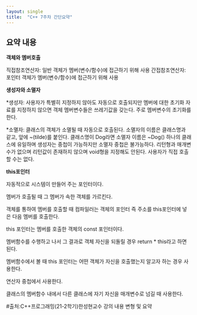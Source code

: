 ```yaml
---
layout: single
title:  "C++ 7주차 간단요약"
---
```


## 요약 내용

**객체와 멤버호출**


직접참조연산자: 일반 객체가 멤버(변수/함수)에 접근하기 위해 사용
간접참조연산자: 포인터 객체가 멤버(변수/함수)에 접근하기 위해 사용


**생성자와 소멸자**


*생성자: 사용자가 특별히 지정하지 않아도 자동으로 호출되지만 멤버에 대한 초기화 자료를 지정하지 않으면 객체 멤버변수들은 쓰레기값을 갖는다.
주로 멤버변수의 초기화를 한다.  
 
 
*소멸자: 클래스의 객체가 소멸될 때 자동으로 호출된다.
소멸자의 이름은 클래스명과 같고, 앞에 ~(tilde)를 붙인다.
클래스명이 Dog라면 소멸자 이름은 ~Dog()
하나의 클래스에 유일하며 생성자는 중첩이 가능하지만 소멸자 중첩은 불가능하다.
리턴형과 매개변수가 없으며 리턴값이 존재하지 않으며 void형을 지정해도 안된다.
사용자가 직접 호출할 수는 없다.

  
**this포인터**


자동적으로 시스템이 만들어 주는 포인터이다.


멤버가 호출될 때 그 멤버가 속한 객체를 가르킨다.


객체를 통하여 멤버를 호출할 때 컴파일러는 객체의 포인터 즉 주소를 this포인터에 넣은 다음 멤버를 호출한다.


this 포인터는 멤버를 호출한 객체의 const 포인터이다.


멤버함수를 수행하고 나서 그 결과로 객체 자신을 되돌릴 경우 return * this라고 하면 된다.


멤버함수에서 볼 때 this 포인터는 어떤 객체가 자신을 호출했는지 알고자 하는 경우 사용한다.


연산자 중첩에서 사용한다.


클래스의 멤버함수 내에서 다른 클래스에 자기 자신을 매개변수로 넘길 때 사용한다.
  

#출처:C++프로그래밍(21-2학기)한성현교수 강의 내용 변형 및 요약

